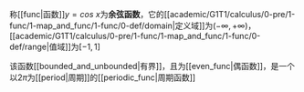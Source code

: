 称[[func|函数]]$y=cos\ x$为**余弦函数**，它的[[academic/G1T1/calculus/0-pre/1-func/1-map_and_func/1-func/0-def/domain|定义域]]为$(-\infty,+\infty)$，[[academic/G1T1/calculus/0-pre/1-func/1-map_and_func/1-func/0-def/range|值域]]为$[-1,1]$

该函数[[bounded_and_unbounded|有界]]，且为[[even_func|偶函数]]，是一个以$2\pi$为[[period|周期]]的[[periodic_func|周期函数]]